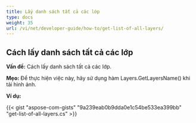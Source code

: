 ```yaml
---
title: Lấy danh sách tất cả các lớp
type: docs
weight: 35
url: /vi/net/developer-guide/how-to/get-list-of-all-layers/
---
```


## **Cách lấy danh sách tất cả các lớp**

**Vấn đề:** Cách lấy danh sách tất cả các lớp.

**Mẹo:** Để thực hiện việc này, hãy sử dụng hàm Layers.GetLayersName() khi tải hình ảnh.

**Ví dụ:**

{{< gist "aspose-com-gists" "9a239eab0b9dda0e1c54be533ea399bb" "get-list-of-all-layers.cs" >}}

